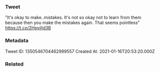 ### Tweet
"It's okay to make..mistakes. It's not so okay not to learn from them because then you make the mistakes again. That seems pointless" https://t.co/2HpyiIjd3B

### Metadata
Tweet ID: 1350546704462999557
Created At: 2021-01-16T20:53:20.000Z

### Related

